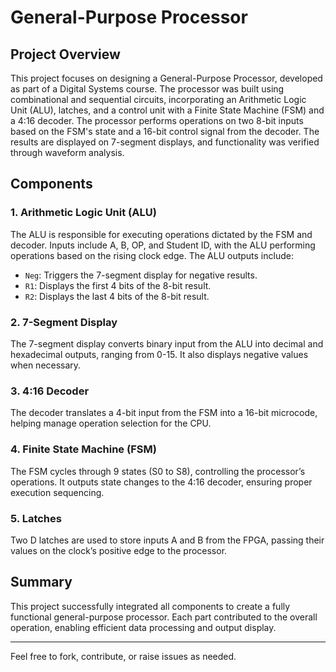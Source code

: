 # General-Purpose Processor

## Project Overview
This project focuses on designing a General-Purpose Processor, developed as part of a Digital Systems course. The processor was built using combinational and sequential circuits, incorporating an Arithmetic Logic Unit (ALU), latches, and a control unit with a Finite State Machine (FSM) and a 4:16 decoder. The processor performs operations on two 8-bit inputs based on the FSM's state and a 16-bit control signal from the decoder. The results are displayed on 7-segment displays, and functionality was verified through waveform analysis.

## Components

### 1. **Arithmetic Logic Unit (ALU)**
The ALU is responsible for executing operations dictated by the FSM and decoder. Inputs include A, B, OP, and Student ID, with the ALU performing operations based on the rising clock edge. The ALU outputs include:  
- `Neg`: Triggers the 7-segment display for negative results.  
- `R1`: Displays the first 4 bits of the 8-bit result.  
- `R2`: Displays the last 4 bits of the 8-bit result.

### 2. **7-Segment Display**
The 7-segment display converts binary input from the ALU into decimal and hexadecimal outputs, ranging from 0-15. It also displays negative values when necessary.

### 3. **4:16 Decoder**
The decoder translates a 4-bit input from the FSM into a 16-bit microcode, helping manage operation selection for the CPU.

### 4. **Finite State Machine (FSM)**
The FSM cycles through 9 states (S0 to S8), controlling the processor’s operations. It outputs state changes to the 4:16 decoder, ensuring proper execution sequencing.

### 5. **Latches**
Two D latches are used to store inputs A and B from the FPGA, passing their values on the clock’s positive edge to the processor.

## Summary
This project successfully integrated all components to create a fully functional general-purpose processor. Each part contributed to the overall operation, enabling efficient data processing and output display.

---

Feel free to fork, contribute, or raise issues as needed.
